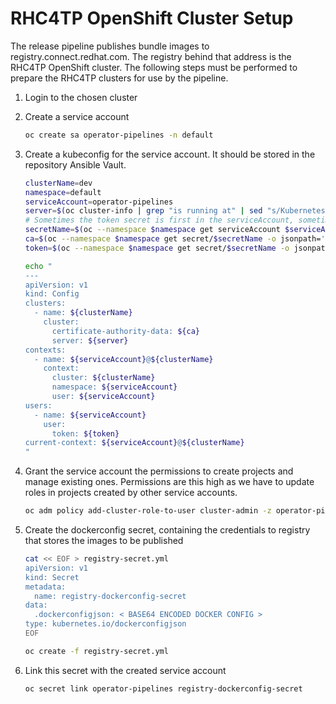 # RHC4TP OpenShift Cluster Setup

The release pipeline publishes bundle images to registry.connect.redhat.com. The registry
behind that address is the RHC4TP OpenShift cluster. The following steps must be performed
to prepare the RHC4TP clusters for use by the pipeline. 

1. Login to the chosen cluster

1. Create a service account

    ```bash
    oc create sa operator-pipelines -n default
    ```

1. Create a kubeconfig for the service account. It should be stored in the repository Ansible Vault.

    ```bash
    clusterName=dev
    namespace=default
    serviceAccount=operator-pipelines
    server=$(oc cluster-info | grep "is running at" | sed "s/Kubernetes master//" | sed "s/ is running at //")
    # Sometimes the token secret is first in the serviceAccount, sometimes it's second after Dockerconfig
    secretName=$(oc --namespace $namespace get serviceAccount $serviceAccount -o jsonpath='{.secrets[1].name}')
    ca=$(oc --namespace $namespace get secret/$secretName -o jsonpath='{.data.ca\.crt}')
    token=$(oc --namespace $namespace get secret/$secretName -o jsonpath='{.data.token}' | base64 --decode)

    echo "
    ---
    apiVersion: v1
    kind: Config
    clusters:
      - name: ${clusterName}
        cluster:
          certificate-authority-data: ${ca}
          server: ${server}
    contexts:
      - name: ${serviceAccount}@${clusterName}
        context:
          cluster: ${clusterName}
          namespace: ${serviceAccount}
          user: ${serviceAccount}
    users:
      - name: ${serviceAccount}
        user:
          token: ${token}
    current-context: ${serviceAccount}@${clusterName}
    "
    ```

1. Grant the service account the permissions to create projects and manage existing ones.
Permissions are this high as we have to update roles in projects created by other service accounts.

    ```bash
    oc adm policy add-cluster-role-to-user cluster-admin -z operator-pipelines -n default
    ```

1. Create the dockerconfig secret, containing the credentials to registry that stores the images to be published

    ```bash
    cat << EOF > registry-secret.yml
    apiVersion: v1
    kind: Secret
    metadata:
      name: registry-dockerconfig-secret
    data:
      .dockerconfigjson: < BASE64 ENCODED DOCKER CONFIG >
    type: kubernetes.io/dockerconfigjson
    EOF

    oc create -f registry-secret.yml
    ```

1. Link this secret with the created service account 

    ```bash
    oc secret link operator-pipelines registry-dockerconfig-secret
    ```
